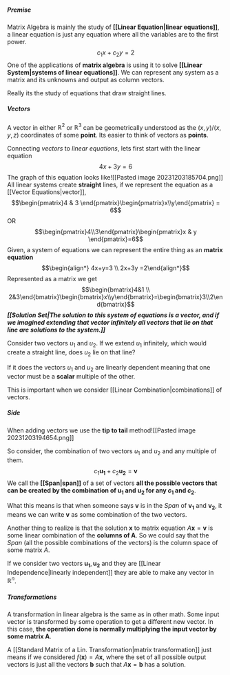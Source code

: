 ##### Premise
Matrix Algebra is mainly the study of **[[Linear Equation|linear equations]]**, a linear equation is just any equation where all the variables are to the first power.
$$c_1x+c_2y=2$$ 
One of the applications of **matrix algebra** is using it to solve **[[Linear System|systems of linear equations]]**. We can represent any system as a matrix and its unknowns and output as column vectors.

Really its the study of equations that draw straight lines.

##### Vectors
A vector in either $\mathbb{R}^2$ or $\mathbb{R}^3$ can be geometrically understood as the $(x,y)/(x,y,z)$ coordinates of some **point**. Its easier to think of vectors as **points**.

Connecting *vectors* to *linear equations*, lets first start with the linear equation $$4x+3y=6$$The graph of this equation looks like![[Pasted image 20231203185704.png]]
All linear systems create **straight** lines, if we represent the equation as a [[Vector Equations|vector]],$$\begin{pmatrix}4 & 3 \end{pmatrix}\begin{pmatrix}x\\y\end{pmatrix} = 6$$
OR$$\begin{pmatrix}4\\3\end{pmatrix}\begin{pmatrix}x & y \end{pmatrix}=6$$
Given, a system of equations we can represent the entire thing as an **matrix equation**  $$\begin{align*} 4x+y=3 \\ 2x+3y =2\end{align*}$$
Represented as a matrix we get $$\begin{bmatrix}4&1 \\ 2&3\end{bmatrix}\begin{bmatrix}x\\y\end{bmatrix}=\begin{bmatrix}3\\2\end{bmatrix}$$
***[[Solution Set|The solution to this system of equations is a vector, and if we imagined extending that vector infinitely all vectors that lie on that line are solutions to the system.]]***

Consider two vectors $u_1$ and $u_2$. If we extend $u_1$ infinitely, which would create a  straight line, does $u_2$ lie on that line?

If it does the vectors $u_1$ and $u_{2}$ are linearly dependent meaning that one vector must be a **scalar** multiple of the other.

This is important when we consider [[Linear Combination|combinations]] of vectors.

##### Side
When adding vectors we use the **tip to tail** method![[Pasted image 20231203194654.png]]

So consider, the combination of two vectors $u_1$ and $u_2$ and any multiple of them. $$c_{1}\mathbf{u_{1}}+c_{2}\mathbf{u_{2}}=\mathbf{v}$$
We call the **[[Span|span]]** of a set of vectors **all the possible vectors that can be created by the combination of $\mathbf{u_1}$ and $\mathbf{u_2}$ for any $c_1$ and $c_2$**. 

What this means is that when someone says $\mathbf{v}$ is in the $Span$ of $\mathbf{v_1}$ and $\mathbf{v_2}$, it means we can write $\mathbf{v}$ as some combination of the two vectors.

Another thing to realize is that the solution $\mathbf{x}$ to matrix equation $A\mathbf{x}=\mathbf{v}$ is some linear combination of the **columns of A**. So we could say that the $Span$ (all the possible combinations of the vectors) is the column space of some matrix $A$.

If we consider two vectors $\mathbf{u_{1}},\mathbf{u_2}$ and they are [[Linear Independence|linearly independent]] they are able to make any vector in $\mathbb{R}^n$. 


##### Transformations
A transformation in linear algebra is the same as in other math. Some input vector is transformed by some operation to get a different new vector. In this case, **the operation done is normally multiplying the input vector by some matrix A**. 

A [[Standard Matrix of a Lin. Transformation|matrix transformation]] just means if we considered $f(\mathbf{x})=A\mathbf{x}$, where the set of all possible output vectors is just all the vectors $\mathbf{b}$ such that $A\mathbf{x}=\mathbf{b}$ has a solution.


